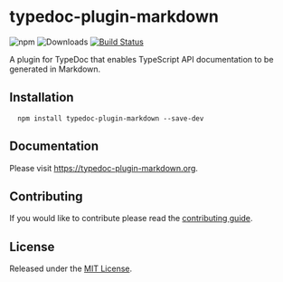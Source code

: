 # typedoc-plugin-markdown

![npm](https://img.shields.io/npm/v/typedoc-plugin-markdown%2Fnext?&logo=npm) ![Downloads](https://img.shields.io/npm/dm/typedoc-plugin-markdown) [![Build Status](https://github.com/tgreyuk/typedoc-plugin-markdown/actions/workflows/ci.yml/badge.svg?branch=next)](https://github.com/tgreyuk/typedoc-plugin-markdown/actions/workflows/ci.yml)

A plugin for TypeDoc that enables TypeScript API documentation to be generated in Markdown.

## Installation

```shell
  npm install typedoc-plugin-markdown --save-dev
  ```

## Documentation

Please visit https://typedoc-plugin-markdown.org.

## Contributing

If you would like to contribute please read the [contributing guide](./CONTRIBUTING.md).

## License

Released under the [MIT License](./LICENSE).